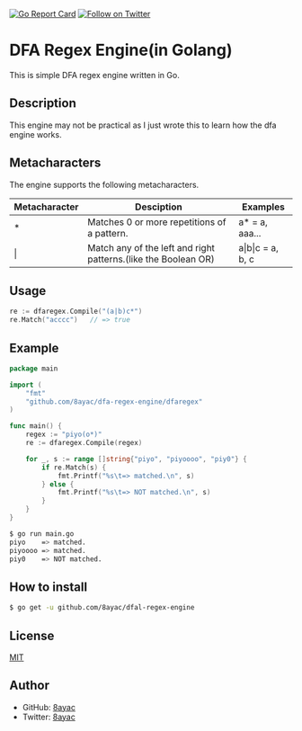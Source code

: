 [![Go Report Card](https://goreportcard.com/badge/github.com/8ayac/dfa-regex-engine)](https://goreportcard.com/report/github.com/8ayac/dfa-regex-engine)
[![Follow on Twitter](https://img.shields.io/twitter/follow/8ayac.svg?style=social&logo=twitter)](https://twitter.com/8ayac)
 
# DFA Regex Engine(in Golang)
This is simple DFA regex engine written in Go.

## Description
This engine may not be practical as I just wrote this to learn how the dfa engine works.

## Metacharacters
The engine supports the following metacharacters.

|Metacharacter|Desciption|Examples|
|---|---|---|
|*|Matches 0 or more repetitions of a pattern.|a* = a, aaa...|
|&#x7C;|Match any of the left and right patterns.(like the Boolean OR)|a&#x7c;b&#x7c;c = a, b, c|

## Usage
```go
re := dfaregex.Compile("(a|b)c*")
re.Match("acccc")   // => true
```

## Example
```go
package main

import (
	"fmt"
	"github.com/8ayac/dfa-regex-engine/dfaregex"
)

func main() {
	regex := "piyo(o*)"
	re := dfaregex.Compile(regex)

	for _, s := range []string{"piyo", "piyoooo", "piy0"} {
		if re.Match(s) {
			fmt.Printf("%s\t=> matched.\n", s)
		} else {
			fmt.Printf("%s\t=> NOT matched.\n", s)
		}
	}
}
```

```sh
$ go run main.go
piyo	=> matched.
piyoooo	=> matched.
piy0	=> NOT matched.
```

## How to install
```sh
$ go get -u github.com/8ayac/dfal-regex-engine
```

## License
[MIT](https://github.com/8ayac/dfa-regex-engine/blob/master/LICENSE)

## Author
- GitHub: [8ayac](https://github.com/8ayac)
- Twitter: [8ayac](https://twitter.com/8ayac)
